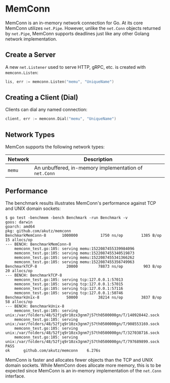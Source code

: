 # MemConn
MemConn is an in-memory network connection for Go. At its core MemConn
utilizes `net.Pipe`. However, unlike the `net.Conn` objects returned by
`net.Pipe`, MemConn supports deadlines just like any other Golang network
implementation.

## Create a Server
A new `net.Listener` used to serve HTTP, gRPC, etc. is created with
`memconn.Listen`:

```go
lis, err := memconn.Listen("memu", "UniqueName")
```

## Creating a Client (Dial)
Clients can dial any named connection:

```go
client, err := memconn.Dial("memu", "UniqueName")
```

## Network Types
MemCon supports the following network types:

| Network | Description |
|---------|-------------|
| `memu`  | An unbuffered, in-memory implementation of `net.Conn` |

## Performance
The benchmark results illustrates MemConn's performance against TCP
and UNIX domain sockets:

```shell
$ go test -benchmem -bench Benchmark -run Benchmark -v
goos: darwin
goarch: amd64
pkg: github.com/akutz/memconn
BenchmarkMemConn-8   	 1000000	      1750 ns/op	    1385 B/op	      15 allocs/op
--- BENCH: BenchmarkMemConn-8
	memconn_test.go:105: serving memu:1522087455339984096
	memconn_test.go:105: serving memu:1522087455340519873
	memconn_test.go:105: serving memu:1522087455341366262
	memconn_test.go:105: serving memu:1522087455356749963
BenchmarkTCP-8       	   20000	     78873 ns/op	     903 B/op	      20 allocs/op
--- BENCH: BenchmarkTCP-8
	memconn_test.go:105: serving tcp:127.0.0.1:57013
	memconn_test.go:105: serving tcp:127.0.0.1:57015
	memconn_test.go:105: serving tcp:127.0.0.1:57116
	memconn_test.go:105: serving tcp:127.0.0.1:50746
BenchmarkUnix-8      	   50000	     38214 ns/op	    3837 B/op	      58 allocs/op
--- BENCH: BenchmarkUnix-8
	memconn_test.go:105: serving unix:/var/folders/48/52fjq9r10zx3gnm7j57th0500000gn/T/140928442.sock
	memconn_test.go:105: serving unix:/var/folders/48/52fjq9r10zx3gnm7j57th0500000gn/T/908553169.sock
	memconn_test.go:105: serving unix:/var/folders/48/52fjq9r10zx3gnm7j57th0500000gn/T/327038716.sock
	memconn_test.go:105: serving unix:/var/folders/48/52fjq9r10zx3gnm7j57th0500000gn/T/797689899.sock
PASS
ok  	github.com/akutz/memconn	6.276s
```

MemConn is faster and allocates fewer objects than the TCP and UNIX domain
sockets. While MemConn does allocate more memory, this is to be expected
since MemConn is an in-memory implementation of the `net.Conn` interface.
